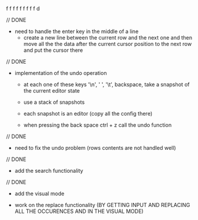 f
f
f
f
f
f
f
f
f
d

// DONE
+ need to handle the enter key in the middle of a line 
    + create a new line between the current row and the next one and then move all the the data after the current cursor position to the next row and put the cursor there


// DONE
+ implementation of the undo operation
    + at each one of these keys '\n', ' ', '\t', backspace, take a snapshot of the current editor state 
    + use a stack of snapshots
    + each snapshot is an editor (copy all the config there)

    + when pressing the back space ctrl + z call the undo function


// DONE
+ need to fix the undo problem (rows contents are not handled well)    


// DONE
+ add the search functionality

// DONE
+ add the visual mode


+ work on the replace functionality (BY GETTING INPUT AND REPLACING ALL THE OCCURENCES AND IN THE VISUAL MODE)
